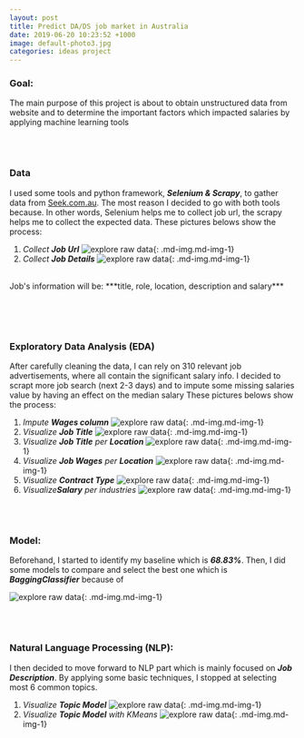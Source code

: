 ```yaml
---
layout: post
title: Predict DA/DS job market in Australia
date: 2019-06-20 10:23:52 +1000
image: default-photo3.jpg
categories: ideas project
---
```

### **Goal:** 
The main purpose of this project is about to obtain unstructured data from website and to determine the important factors which impacted salaries by applying machine learning tools

<br><br>
### **Data**
I used some tools and python framework, ***Selenium & Scrapy***, to gather data from [Seek.com.au][Sk]. 
The most reason I decided to go with both tools because. 
In other words, Selenium helps me to collect job url, the scrapy helps me to collect the expected data.
These pictures belows show the process:
1. *Collect **Job Url***
    ![explore raw data]({{site.baseurl}}/assets/images/pro_p4_data.jpg){: .md-img.md-img-1}
2. *Collect **Job Details***
    ![explore raw data]({{site.baseurl}}/assets/images/pro_p4_data1.jpg){: .md-img.md-img-1}
<br>
Job's information will be: ***title, role, location, description and salary***
<br>

<br><br><br>
### **Exploratory Data Analysis (EDA)**
After carefully cleaning the data, I can rely on 310 relevant job advertisements, where all contain the significant salary info. I decided to scrapt more job search (next 2-3 days) and to impute some missing salaries value by having an effect on the median salary
These pictures belows show the process:
1. *Impute **Wages column***
    ![explore raw data](/assets/images/pro_p4_data2.jpg){: .md-img.md-img-1}
2. *Visualize **Job Title***
    ![explore raw data](/assets/images/pro_p4_eda1.jpg){: .md-img.md-img-1}
3. *Visualize **Job Title** per **Location***
    ![explore raw data](/assets/images/pro_p4_eda3.jpg){: .md-img.md-img-1}
4. *Visualize **Job Wages** per **Location***
    ![explore raw data](/assets/images/pro_p4_eda6.jpg){: .md-img.md-img-1}
5. *Visualize **Contract Type***
    ![explore raw data](/assets/images/pro_p4_eda7.jpg){: .md-img.md-img-1}
6. *Visualize**Salary** per industries*
    ![explore raw data](/assets/images/pro_p4_eda5.jpg){: .md-img.md-img-1}

<br><br>
### **Model:**
Beforehand, I started to identify my baseline which is ***68.83%***. Then, I did some models to compare and select the best one which is ***BaggingClassifier*** because of 

![explore raw data](/assets/images/pro_p4_model1.jpg){: .md-img.md-img-1}

<br><br>
### **Natural Language Processing (NLP):** 
I then decided to move forward to NLP part which is mainly focused on ***Job Description***. By applying some basic techniques, I stopped at selecting most 6 common topics.
1. *Visualize **Topic Model***
    ![explore raw data](/assets/images/pro_p4_nlp1.jpg){: .md-img.md-img-1}
2. *Visualize **Topic Model** with KMeans*
    ![explore raw data](/assets/images/pro_p4_nlp2.jpg){: .md-img.md-img-1}

[Sk]: https://seek.com.au
[GCL]: 35.189.11.206:1306